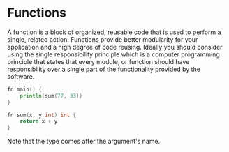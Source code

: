 # Functions

A function is a block of organized, reusable code that is used to perform a single, related action. Functions provide better modularity for your application and a high degree of code reusing. Ideally you should consider using the single responsibility principle which is a computer programming principle that states that every module, or function should have responsibility over a single part of the functionality provided by the software.

```go
fn main() {
	println(sum(77, 33))
}

fn sum(x, y int) int {
	return x + y
}
```

Note that the type comes after the argument's name.

